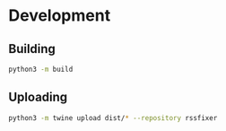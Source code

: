 # Development

## Building

```bash
python3 -m build
```

## Uploading

```bash
python3 -m twine upload dist/* --repository rssfixer
```
